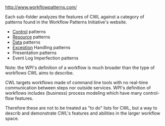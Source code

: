 http://www.workflowpatterns.com/

Each sub-folder analyzes the features of CWL against a category of patterns found in the Workflow Patterns Initiative's website.

- [Control](control/README.md) patterns
- [Resource](resource/README.md) patterns
- [Data](data/README.md) patterns
- [Exception](exception/README.md) Handling patterns
- Presentation patterns
- Event Log Imperfection patterns


Note: the WPI's definition of a workflow is much broader than the type of workflows CWL aims to describe.

CWL targets workflows made of command line tools with no real-time communication between steps nor outside services.
WPI's definition of workflows includes (business) process modeling which have many control-flow features.

Therefore these are not to be treated as "to do" lists for CWL, but a way to describ and demonstrate CWL's features and abilities in the larger workflow space.

